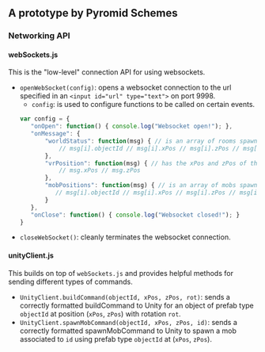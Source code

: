 # <NAME>
## A prototype by Pyromid Schemes

### Networking API

#### webSockets.js

This is the "low-level" connection API for using websockets.
- `openWebSocket(config)`: opens a websocket connection to the url specified in an `<input id="url" type="text">` on port 9998.
  - `config`: is used to configure functions to be called on certain events.
  ```javascript
  var config = {
 	 "onOpen": function() { console.log("Websocket open!"); },
 	 "onMessage": {
 		 "worldStatus": function(msg) { // is an array of rooms spawned in the Unity world
 			 // msg[i].objectId // msg[i].xPos // msg[i].zPos // msg[i].rot
 		 },
 		 "vrPosition": function(msg) { // has the xPos and zPos of the VR player at 30Hz
 			 // msg.xPos // msg.zPos
 		 },
		 "mobPositions": function(msg) { // is an array of mobs spawned in the unity world
		 	// msg[i].objectId // msg[i].xPos // msg[i].zPos // msg[i].id // msg[i].dead
		 }
 	 },
 	 "onClose": function() { console.log("Websocket closed!"); }
  }
  ```
- `closeWebSocket()`: cleanly terminates the websocket connection.

#### unityClient.js

This builds on top of `webSockets.js` and provides helpful methods for sending different types of commands.
- `UnityClient.buildCommand(objectId, xPos, zPos, rot)`: sends a correctly formatted buildCommand to Unity for an object of prefab type `objectId` at position (`xPos`, `zPos`) with rotation `rot`.
- `UnityClient.spawnMobCommand(objectId, xPos, zPos, id)`: sends a correctly formatted spawnMobCommand to Unity to spawn a mob associated to `id` using prefab type `objectId` at (`xPos`, `zPos`).

